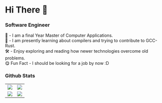 # Hi There :wave:

### Software Engineer

:office: - I am a final Year Master of Computer Applications.<br>
:crab: - I am presently learning about compilers and trying to contribute to GCC-Rust.<br>
:hammer_and_wrench: - Enjoy exploring and reading how newer technologies overcome old problems.<br>
:yum: Fun Fact - I should be looking for a job by now :D<br>

### Github Stats

<table>
    <tr>
        <td>
            <img src="https://github-profile-trophy.vercel.app/?username=00AR&row=3&column=4&no-bg=true"/>
        </td>
        <td>
            <img src="https://github-readme-streak-stats.herokuapp.com/?user=00AR"/>
        </td> 
    </tr>
    <tr>
        <td>
            <img src="https://github-readme-stats.vercel.app/api?username=00AR&count_private=true&show_icons=true&theme=tokyonight"/>
        </td>
        <td>
            <img src="https://github-readme-stats.vercel.app/api/top-langs/?username=00AR&langs_count=10&layout=compact&hide=php,scss,css,html,batchfile,gherkin,freemarker,xslt,tsql,ruby"/>
        </td>
    </tr>
</table>
